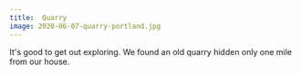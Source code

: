 ```yaml
---
title:  Quarry
image: 2020-06-07-quarry-portland.jpg
---
```


It's good to get out exploring. We found an old quarry hidden only one mile from
our house.
